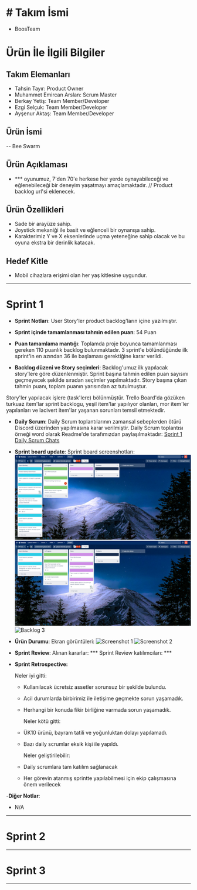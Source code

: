 # # **Takım İsmi**

- BoosTeam

# Ürün İle İlgili Bilgiler

## Takım Elemanları

- Tahsin Tayır: Product Owner
- Muhammet Emircan Arslan: Scrum Master
- Berkay Yetiş: Team Member/Developer
- Ezgi Selçuk: Team Member/Developer
- Ayşenur Aktaş: Team Member/Developer



## Ürün İsmi

-- Bee Swarm

## Ürün Açıklaması

- *** oyunumuz, 7'den 70'e herkese her yerde oynayabileceği ve eğlenebileceği bir deneyim yaşatmayı amaçlamaktadır.
// Product backlog url'si eklenecek.
## Ürün Özellikleri

- Sade bir arayüze sahip.
- Joystick mekaniği ile basit ve eğlenceli bir oynanışa sahip.
- Karakterimiz Y ve X eksenlerinde uçma yeteneğine sahip olacak ve bu oyuna ekstra bir derinlik katacak.

## Hedef Kitle

- Mobil cihazlara erişimi olan her yaş kitlesine uygundur.

---

# Sprint 1

- **Sprint Notları**: User Story'ler product backlog'ların içine yazılmıştır. 

- **Sprint içinde tamamlanması tahmin edilen puan**: 54 Puan

- **Puan tamamlama mantığı**: Toplamda proje boyunca tamamlanması gereken 110 puanlık backlog bulunmaktadır. 3 sprint'e bölündüğünde ilk sprint'in en azından 36 ile başlaması gerektiğine karar verildi.

- **Backlog düzeni ve Story seçimleri**: Backlog'umuz ilk yapılacak story'lere göre düzenlenmiştir. Sprint başına tahmin edilen puan sayısını geçmeyecek şekilde sıradan seçimler yapılmaktadır. Story başına çıkan tahmin puanı, toplam puanın yarısından az tutulmuştur. 

Story'ler yapılacak işlere (task'lere) bölünmüştür. Trello Board'da gözüken turkuaz item'lar sprint backlogu, yeşil item'lar yapılıyor olanları, mor item'ler yapılanları ve lacivert item'lar yaşanan sorunları temsil etmektedir.

- **Daily Scrum**: Daily Scrum toplantılarının zamansal sebeplerden ötürü Discord üzerinden yapılmasına karar verilmiştir. Daily Scrum toplantısı örneği word olarak Readme'de tarafımızdan paylaşılmaktadır: [Sprint 1 Daily Scrum Chats](***)

- **Sprint board update**: Sprint board screenshotları: 
![Backlog 1](https://github.com/arslanEmircan/Bootcamp97/blob/main/First%20Sprint/Product%20Backlog%201.png) 
![Backlog 2](https://github.com/arslanEmircan/Bootcamp97/blob/main/First%20Sprint/Product%20Backlog%202.png) 
![Backlog 3](***)

- **Ürün Durumu**: Ekran görüntüleri:
  ![Screenshot 1]()
  ![Screenshot 2]()

- **Sprint Review**: 
Alınan kararlar: ***
Sprint Review katılımcıları: ***

- **Sprint Retrospective:**
    
    Neler iyi gitti:
  - Kullanılacak ücretsiz assetler sorunsuz bir şekilde bulundu.
  - Acil durumlarda birbirimiz ile iletişime geçmekte sorun yaşamadık.
  - Herhangi bir konuda fikir birliğine varmada sorun yaşamadık.
    
    Neler kötü gitti:
  - ÜK10 ürünü, bayram tatili ve yoğunluktan dolayı yapılamadı.
  - Bazı daily scrumlar eksik kişi ile yapıldı.
    
    Neler geliştirilebilir:
  - Daily scrumlara tam katılım sağlanacak
  - Her görevin atanmış sprintte yapılabilmesi için ekip çalışmasına önem verilecek

-**Diğer Notlar**:
- N/A

---

# Sprint 2


---

# Sprint 3

---
